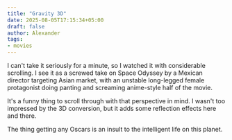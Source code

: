 ```yaml
---
title: "Gravity 3D"
date: 2025-08-05T17:15:34+05:00
draft: false
author: Alexander
tags:
- movies
---
```


I can't take it seriously for a minute, so I watched it with considerable scrolling.
I see it as a screwed take on Space Odyssey by a Mexican director targeting Asian market, with an unstable long-legged female protagonist doing panting and screaming anime-style half of the movie.

It's a funny thing to scroll through with that perspective in mind.
I wasn't too impressed by the 3D conversion, but it adds some reflection effects here and there.

The thing getting any Oscars is an insult to the intelligent life on this planet.

